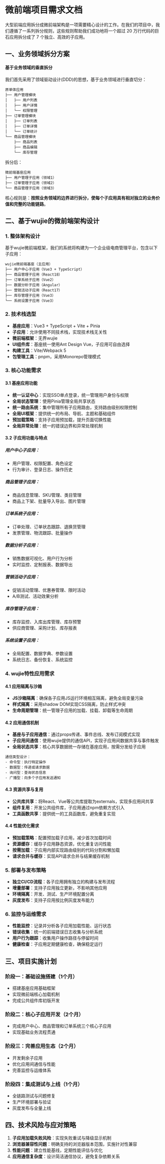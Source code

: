# 微前端项目需求文档

大型前端应用拆分成微前端架构是一项需要精心设计的工作。在我们的项目中，我们遵循了一系列拆分规则，这些规则帮助我们成功地将一个超过 20 万行代码的巨石应用拆分成了 7 个独立、高效的子应用。

## 一、业务领域拆分方案

#### 基于业务领域的垂直拆分

我们首先采用了领域驱动设计(DDD)的思想，基于业务领域进行垂直切分：

```
原单体应用
├── 用户管理模块
│   ├── 用户列表
│   ├── 用户详情
│   └── 权限管理
├── 订单管理模块
│   ├── 订单列表
│   ├── 订单详情
│   └── 订单统计
└── 商品管理模块
    ├── 商品列表
    ├── 商品编辑
    └── 库存管理
```

拆分后：

```
微前端基座应用
├── 用户管理子应用（领域1）
├── 订单管理子应用（领域2）
└── 商品管理子应用（领域3）
```

核心规则是：**按照业务领域的边界进行拆分，使每个子应用具有相对独立的业务价值和完整的功能链路**。

## 二、基于wujie的微前端架构设计

### 1. 整体架构设计

基于wujie微前端框架，我们的系统将构建为一个企业级电商管理平台，包含以下子应用：

```
wujie微前端基座（主应用）
├── 用户中心子应用（Vue3 + TypeScript）
├── 商品管理子应用（React18）
├── 订单系统子应用（Vue2） 
├── 数据分析子应用（Angular）
├── 营销活动子应用（React17）
├── 库存管理子应用（Vue3）
└── 系统设置子应用（Vue3）
```

### 2. 技术栈选型

- **基座应用**：Vue3 + TypeScript + Vite + Pinia
- **子应用**：允许使用不同技术栈，实现技术栈无关性
- **微前端框架**：无界wujie
- **UI组件库**：基座统一使用Ant Design Vue，子应用可自由选择
- **构建工具**：Vite/Webpack 5
- **包管理工具**：pnpm，采用Monorepo管理模式

### 3. 核心功能需求

#### 3.1 基座应用功能

- **统一认证中心**：实现SSO单点登录，统一管理用户身份与权限
- **全局状态管理**：使用Pinia管理全局共享状态
- **统一路由系统**：集中管理所有子应用路由，支持路由级别权限控制
- **全局UI框架**：提供统一的布局、导航、主题和基础组件
- **预加载策略**：支持子应用预加载，提升页面切换性能
- **全局异常处理**：统一的错误边界和异常处理机制

#### 3.2 子应用功能与特点

##### 用户中心子应用：
- 用户管理、权限配置、角色设定
- 行为审计、登录日志、操作历史

##### 商品管理子应用：
- 商品信息管理、SKU管理、类目管理
- 商品上下架、批量导入导出、图片管理

##### 订单系统子应用：
- 订单处理、订单状态跟踪、退换货管理
- 发票管理、物流跟踪、批量操作

##### 数据分析子应用：
- 销售数据可视化、用户行为分析
- 实时监控、定制报表、数据导出

##### 营销活动子应用：
- 促销活动管理、优惠券管理、限时活动
- A/B测试、活动效果分析

##### 库存管理子应用：
- 库存监控、入库出库管理、库存预警
- 供应商管理、采购计划、库存报表

##### 系统设置子应用：
- 全局配置、数据字典、参数设置
- 系统日志、备份恢复、系统监控

### 4. wujie特性应用需求

#### 4.1 应用隔离与沙箱

- **JS沙箱隔离**：确保各子应用JS运行环境相互隔离，避免全局变量污染
- **样式隔离**：采用shadow DOM实现CSS隔离，防止样式冲突
- **生命周期管理**：统一管理子应用的加载、挂载、卸载等生命周期

#### 4.2 应用通信机制

- **基座与子应用通信**：通过props传递、事件总线、发布订阅模式实现
- **子应用间通信**：使用wujie提供的通信API，实现子应用间数据共享与事件触发
- **全局状态共享**：核心共享数据统一存储在基座应用，按需分发给子应用

```
通信类型设计：
- 命令型：执行特定操作
- 数据型：传递或请求数据
- 询问型：查询状态信息
- 广播型：向多个子应用发送通知
```

#### 4.3 资源共享与复用

- **公共库共享**：将React、Vue等公共库提取为externals，实现多应用间共享
- **组件复用**：开发公共组件库，子应用通过npm依赖方式引入
- **工具函数共享**：提供统一的工具函数库，避免重复实现

#### 4.4 性能优化需求

- **预加载策略**：配置预加载子应用，减少首次加载时间
- **资源缓存**：缓存子应用静态资源，优化重复访问性能
- **按需加载**：子应用内部实现路由级别的代码分割和懒加载
- **请求合并与缓存**：实现API请求合并与结果缓存机制

### 5. 部署与发布策略

- **独立CI/CD流程**：各子应用拥有独立的构建与发布流程
- **增量部署**：支持子应用独立更新，不影响其他应用
- **环境隔离**：开发、测试、生产环境配置分离
- **灰度发布**：支持子应用按比例灰度发布能力

### 6. 监控与运维需求

- **性能监控**：记录并分析各子应用加载性能、运行状态
- **错误收集**：统一的前端错误日志收集与分析系统
- **用户行为跟踪**：收集用户操作路径与停留时间
- **健康检查**：子应用定期健康检查，确保稳定运行

## 三、项目实施计划

### 阶段一：基础设施搭建（1个月）
- 搭建基座应用基础框架
- 实现微前端核心加载机制
- 完成公共组件库初版开发

### 阶段二：核心子应用开发（2个月）
- 完成用户中心、商品管理和订单系统三个核心子应用
- 实现基础业务流程贯通

### 阶段三：完善应用生态（2个月）
- 开发剩余子应用
- 优化应用间通信与性能
- 完善监控与运维体系

### 阶段四：集成测试与上线（1个月）
- 全链路测试与问题修复
- 生产环境部署与验证
- 灰度发布与全量上线

## 四、技术风险与应对策略

1. **子应用加载失败风险**：实现失败重试与降级显示机制
2. **浏览器兼容性问题**：明确支持的浏览器版本范围，实施针对性兼容
3. **性能问题**：建立性能基线，定期性能评估与优化
4. **应用通信复杂度**：设计简洁通信协议，避免复杂依赖关系